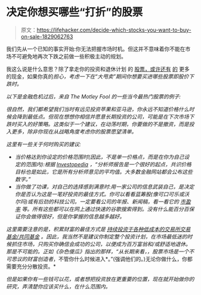 # 决定你想买哪些“打折”的股票

> 原文：<https://lifehacker.com/decide-which-stocks-you-want-to-buy-on-sale-1829062763>

我们先从一个已知的事实开始:你无法把握市场时机。但这并不意味着你不能在市场不可避免地再次下跌之前做一些积极主动的规划。



我这么说是什么意思？除了拿走你的投资和退休计划 的 [股票，或许还有](https://twocents.lifehacker.com/what-to-do-before-the-next-market-crash-1823562387) [的](https://twocents.lifehacker.com/prioritize-building-up-your-cash-reserves-1828655744) 更多的现金，如果你真的*担心，考虑一下在“大甩卖”期间你想要买进哪些股票即股价下跌时。*

*以下是金融危机过后，来自 The Motley Fool 的一些当今最热门股票的例子:*

*很自然，我们都希望我们当时有远见投资苹果和亚马逊，你永远不知道价格什么时候会降到最低点。但现在想想你相信并愿意长期投资的公司，可能是在下次市场下跌时买入的好策略。这类似于一个建议，在动荡时期，你要做的不是撤资，而是投入更多，除非你现在从战略角度考虑你的股票愿望清单。*

*这里有一些关于何时购买的建议:*

*   *当价格达到你设定的价格范围时(因此，不是单一价格点，而是在你为自己设定的范围内):根据 [Investopedia](https://www.investopedia.com/financial-edge/0412/5-tips-on-when-to-buy-your-stock.aspx) ，“分析师报告是一个很好的起点，共识价格目标也是如此，它是所有分析师意见的平均值。大多数金融网站都会公布这些数字。”* 
*   *当你做了功课，对自己的选择感到满意时:用一家公司的信息武装自己，是决定你是否认为这是一笔好投资的最佳方式。你可以看看蓝筹股(像可口可乐或沃尔玛)或有后劲的科技公司。一定要看公司的年报、新闻稿，看一看它的 [市盈率](https://www.investopedia.com/terms/p/price-earningsratio.asp) 等。所有这些都可以在网上通过快速的谷歌搜索得到。没有什么能百分百保证你会做得很好，但是你掌握的信息越多越好。*

*这里需要注意的是，积累财富的最佳方式是 [持续投资于各种低成本的交易所交易基金/共同基金](https://twocents.lifehacker.com/your-finances-should-be-boring-1823831040) 。因此，我当然不是建议你制定整个投资计划，在市场最低迷的时候抓住市场，只购买你确信会成功的公司，以便成为百万富翁和/或舒适地退休。那是不可能的。正如《杂色傻瓜》指出的那样，“从长期来看，，股票市场是一个不可思议的财富创造者*，不管你什么时候进入*。”(强调他们的。)无论你做什么，你都需要充分分散投资。*

*但是如果你有一些钱可以花，或者想把投资放在更重要的位置，现在就开始做你的研究，弄清楚你应该买什么，在什么范围内。*